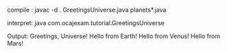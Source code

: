 compile :
javac -d . GreetingsUniverse.java planets\*.java

interpret:
java com.ocajexam.tutorial.GreetingsUniverse

Output:
Greetings, Universe!
Hello from Earth!
Hello from Venus!
Hello from Mars!
